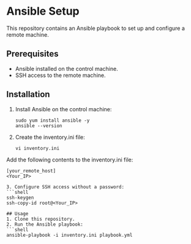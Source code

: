# Ansible Setup

This repository contains an Ansible playbook to set up and configure a remote machine.

## Prerequisites

- Ansible installed on the control machine.
- SSH access to the remote machine.

## Installation

1. Install Ansible on the control machine:

   ```shell
   sudo yum install ansible -y
   ansible --version
2. Create the inventory.ini file:
    ```shell
   vi inventory.ini

Add the following contents to the inventory.ini file:

   ```shell
   [your_remote_host]
   <Your_IP>

3. Configure SSH access without a password:
   ```shell
   ssh-keygen
   ssh-copy-id root@<Your_IP>

## Usage
1. Clone this repository.
2. Run the Ansible playbook:
   ```shell
   ansible-playbook -i inventory.ini playbook.yml


